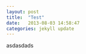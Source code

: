 ```yaml
---
layout: post
title:  "Test"
date:   2013-08-03 14:58:47
categories: jekyll update
---
```


asdasdads